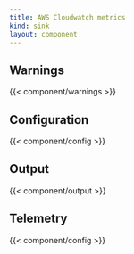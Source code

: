 ```yaml
---
title: AWS Cloudwatch metrics
kind: sink
layout: component
---
```


## Warnings

{{< component/warnings >}}

## Configuration

{{< component/config >}}

## Output

{{< component/output >}}

## Telemetry

{{< component/config >}}
